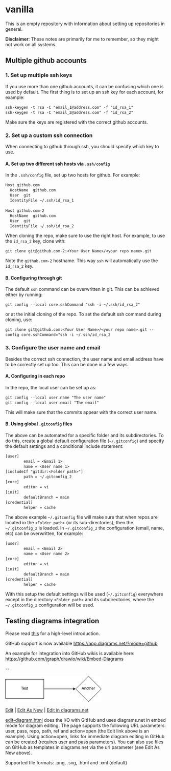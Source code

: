 # vanilla
This is an empty repository with information about setting up repositories in general.

**Disclaimer**: These notes are primarily for me to remember, so they might not work on all systems.

## Multiple github accounts

### 1. Set up multiple ssh keys
If you use more than one github accounts, it can be confusing which one is used by default. The first thing is to set up an ssh key for each account, for example:
```
ssh-keygen -t rsa -C "email_1@address.com" -f "id_rsa_1"
ssh-keygen -t rsa -C "email_2@address.com" -f "id_rsa_2"
```
Make sure the keys are registered with the correct github accounts.

### 2. Set up a custom ssh connection
When connecting to github through ssh, you should specify which key to use.

#### A. Set up two different ssh hosts via `.ssh/config`
In the `.ssh/config` file, set up two hosts for github. For example:
```
Host github.com
  HostName  github.com
  User  git
  IdentityFile ~/.ssh/id_rsa_1

Host github.com-2
  HostName  github.com
  User  git
  IdentityFile ~/.ssh/id_rsa_2
```
When cloning the repo, make sure to use the right host. For example, to use the `id_rsa_2` key, clone with:
```
git clone git@github.com-2:<Your User Name>/<your repo name>.git
```
Note the `github.com-2` hostname. This way `ssh` will automatically use the `id_rsa_2` key.

#### B. Configuring through git
The default `ssh` command can be overwritten in git. This can be achieved either by running:
```
git config --local core.sshCommand "ssh -i ~/.ssh/id_rsa_2"
```
or at the initial cloning of the repo. To set the default ssh command during cloning, use:
```
git clone git@github.com:<Your User Name>/<your repo name>.git --config core.sshCommand="ssh -i ~/.ssh/id_rsa_2
```

### 3. Configure the user name and email

Besides the correct ssh connection, the user name and email address have to be correctly set up too. This can be done in a few ways.

#### A. Configuring in each repo
In the repo, the local user can be set up as:
```
git config --local user.name "The user name"
git config --local user.email "The email"
```
This will make sure that the commits appear with the correct user name.

#### B. Using global `.gitconfig` files
The above can be automated for a specific folder and its subdirectories. To do this, create a global default configuration file (`~/.gitconfig`) and specify the default settings and a conditional include statement:
```
[user]
        email = <Email 1>
        name = <User name 1>
[includeIf "gitdir:<Folder path>"]
        path = ~/.gitconfig_2
[core]
        editor = vi
[init]
        defaultBranch = main
[credential]
        helper = cache
```
The above example `~/.gitconfig` file will make sure that when repos are located in the `<Folder path>` (or its sub-directories), then the `~/.gitconfig_2` is loaded. In `~/.gitconfig_2` the configuration (email, name, etc) can be overwritten, for example:
```
[user]
        email = <Email 2>
        name = <User name 2>
[core]
        editor = vi
[init]
        defaultBranch = main
[credential]
        helper = cache
```
With this setup the default settings will be used (`~/.gitconfig`) everywhere except in the directory `<Folder path>` and its subdirectories, where the `~/.gitconfig_2` configuration will be used.


## Testing diagrams integration


Please read <a href="https://github.com/jgraph/drawio-integration" target="_blank">this</a> for a high-level introduction.

GitHub support is now available https://app.diagrams.net/?mode=github

An example for integration into GitHub wikis is available here: https://github.com/jgraph/drawio/wiki/Embed-Diagrams

--

![Diagram](https://github.com/AndrasSzabo/vanilla/blob/main/code_structure.drawio.png)

<a href="https://github.com/AndrasSzabo/vanilla/blob/main/edit-diagram.html?repo=vanilla&path=code_structure.drawio.png" target="_blank">Edit</a> | 
<a href="https://app.diagrams.net/#Uhttps%3A%2F%2Fraw.githubusercontent.com%2Fjgraph%2Fdrawio-github%2Fmaster%2Fdiagram.png" target="_blank">Edit As New</a> | 
<a href="https://app.diagrams.net/?src=about#HAndrasSzabo%2Fvanilla%2Fmain%2Fcode_structure.drawio" target="_blank">Edit in diagrams.net</a>

<a href="http://jgraph.github.io/drawio-github/edit-diagram.html" target="_blank">edit-diagram.html</a> does the I/O with GitHub and uses diagrams.net in embed mode for diagram editing. The page supports the following URL parameters: user, pass, repo, path, ref and action=open (the Edit link above is an example). Using action=open, links for immediate diagram editing in GitHub can be created (requires user and pass parameters). You can also use files on GitHub as templates in diagrams.net via the url parameter (see Edit As New above).

Supported file formats: .png, .svg, .html and .xml (default)

